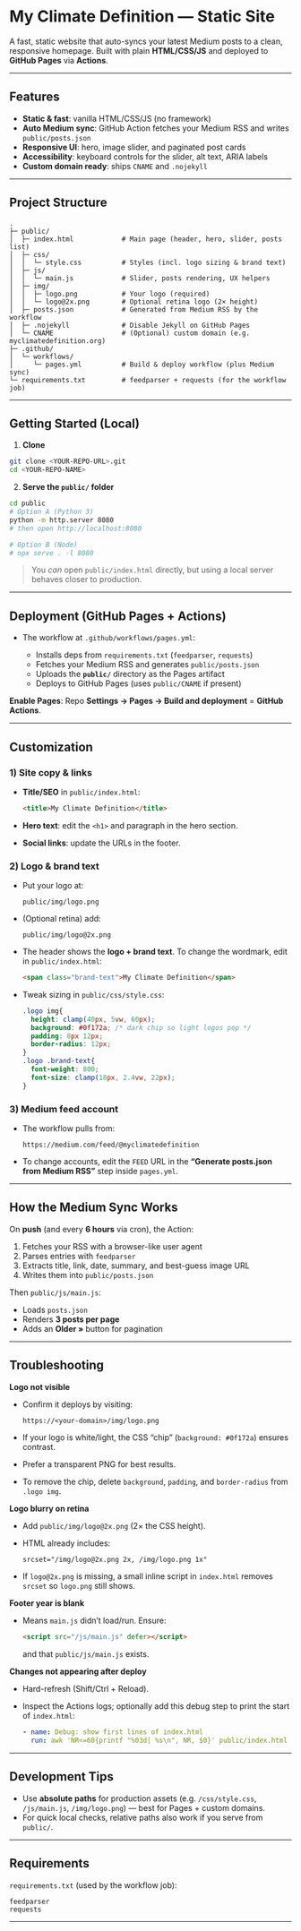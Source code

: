 
# My Climate Definition — Static Site

A fast, static website that auto-syncs your latest Medium posts to a clean, responsive homepage. Built with plain **HTML/CSS/JS** and deployed to **GitHub Pages** via **Actions**.

---

## Features

- **Static & fast**: vanilla HTML/CSS/JS (no framework)
- **Auto Medium sync**: GitHub Action fetches your Medium RSS and writes `public/posts.json`
- **Responsive UI**: hero, image slider, and paginated post cards
- **Accessibility**: keyboard controls for the slider, alt text, ARIA labels
- **Custom domain ready**: ships `CNAME` and `.nojekyll`


---

## Project Structure

```text
.
├─ public/
│  ├─ index.html            # Main page (header, hero, slider, posts list)
│  ├─ css/
│  │  └─ style.css          # Styles (incl. logo sizing & brand text)
│  ├─ js/
│  │  └─ main.js            # Slider, posts rendering, UX helpers
│  ├─ img/
│  │  ├─ logo.png           # Your logo (required)
│  │  └─ logo@2x.png        # Optional retina logo (2× height)
│  ├─ posts.json            # Generated from Medium RSS by the workflow
│  ├─ .nojekyll             # Disable Jekyll on GitHub Pages
│  └─ CNAME                 # (Optional) custom domain (e.g. myclimatedefinition.org)
├─ .github/
│  └─ workflows/
│     └─ pages.yml          # Build & deploy workflow (plus Medium sync)
└─ requirements.txt         # feedparser + requests (for the workflow job)
````

---

## Getting Started (Local)

1. **Clone**

```bash
git clone <YOUR-REPO-URL>.git
cd <YOUR-REPO-NAME>
```

2. **Serve the `public/` folder**

```bash
cd public
# Option A (Python 3)
python -m http.server 8080
# then open http://localhost:8080

# Option B (Node)
# npx serve . -l 8080
```

> You *can* open `public/index.html` directly, but using a local server behaves closer to production.

---

## Deployment (GitHub Pages + Actions)

* The workflow at `.github/workflows/pages.yml`:

  * Installs deps from `requirements.txt` (`feedparser`, `requests`)
  * Fetches your Medium RSS and generates `public/posts.json`
  * Uploads the **`public/`** directory as the Pages artifact
  * Deploys to GitHub Pages (uses `public/CNAME` if present)

**Enable Pages**: Repo **Settings → Pages → Build and deployment** = **GitHub Actions**.

---

## Customization

### 1) Site copy & links

* **Title/SEO** in `public/index.html`:

  ```html
  <title>My Climate Definition</title>
  ```
* **Hero text**: edit the `<h1>` and paragraph in the hero section.
* **Social links**: update the URLs in the footer.

### 2) Logo & brand text

* Put your logo at:

  ```
  public/img/logo.png
  ```
* (Optional retina) add:

  ```
  public/img/logo@2x.png
  ```
* The header shows the **logo + brand text**. To change the wordmark, edit in `public/index.html`:

  ```html
  <span class="brand-text">My Climate Definition</span>
  ```
* Tweak sizing in `public/css/style.css`:

  ```css
  .logo img{
    height: clamp(40px, 5vw, 60px);
    background: #0f172a; /* dark chip so light logos pop */
    padding: 8px 12px;
    border-radius: 12px;
  }
  .logo .brand-text{
    font-weight: 800;
    font-size: clamp(18px, 2.4vw, 22px);
  }
  ```

### 3) Medium feed account

* The workflow pulls from:

  ```
  https://medium.com/feed/@myclimatedefinition
  ```
* To change accounts, edit the `FEED` URL in the **“Generate posts.json from Medium RSS”** step inside `pages.yml`.

---

## How the Medium Sync Works

On **push** (and every **6 hours** via cron), the Action:

1. Fetches your RSS with a browser-like user agent
2. Parses entries with `feedparser`
3. Extracts title, link, date, summary, and best-guess image URL
4. Writes them into `public/posts.json`

Then `public/js/main.js`:

* Loads `posts.json`
* Renders **3 posts per page**
* Adds an **Older »** button for pagination

---

## Troubleshooting

**Logo not visible**

* Confirm it deploys by visiting:

  ```
  https://<your-domain>/img/logo.png
  ```
* If your logo is white/light, the CSS “chip” (`background: #0f172a`) ensures contrast.
* Prefer a transparent PNG for best results.
* To remove the chip, delete `background`, `padding`, and `border-radius` from `.logo img`.

**Logo blurry on retina**

* Add `public/img/logo@2x.png` (2× the CSS height).
* HTML already includes:

  ```html
  srcset="/img/logo@2x.png 2x, /img/logo.png 1x"
  ```
* If `logo@2x.png` is missing, a small inline script in `index.html` removes `srcset` so `logo.png` still shows.

**Footer year is blank**

* Means `main.js` didn’t load/run. Ensure:

  ```html
  <script src="/js/main.js" defer></script>
  ```

  and that `public/js/main.js` exists.

**Changes not appearing after deploy**

* Hard-refresh (Shift/Ctrl + Reload).
* Inspect the Actions logs; optionally add this debug step to print the start of `index.html`:

  ```yaml
  - name: Debug: show first lines of index.html
    run: awk 'NR<=60{printf "%03d| %s\n", NR, $0}' public/index.html
  ```

---

## Development Tips

* Use **absolute paths** for production assets (e.g. `/css/style.css`, `/js/main.js`, `/img/logo.png`) — best for Pages + custom domains.
* For quick local checks, relative paths also work if you serve from `public/`.

---

## Requirements

`requirements.txt` (used by the workflow job):

```
feedparser
requests
```

---

